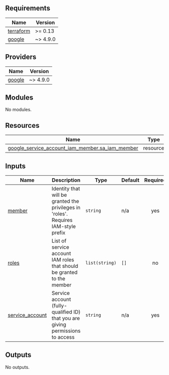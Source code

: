 <!-- BEGIN_TF_DOCS -->
## Requirements

| Name | Version |
|------|---------|
| <a name="requirement_terraform"></a> [terraform](#requirement\_terraform) | >= 0.13 |
| <a name="requirement_google"></a> [google](#requirement\_google) | ~> 4.9.0 |

## Providers

| Name | Version |
|------|---------|
| <a name="provider_google"></a> [google](#provider\_google) | ~> 4.9.0 |

## Modules

No modules.

## Resources

| Name | Type |
|------|------|
| [google_service_account_iam_member.sa_iam_member](https://registry.terraform.io/providers/hashicorp/google/latest/docs/resources/service_account_iam_member) | resource |

## Inputs

| Name | Description | Type | Default | Required |
|------|-------------|------|---------|:--------:|
| <a name="input_member"></a> [member](#input\_member) | Identity that will be granted the privileges in 'roles'. Requires IAM-style prefix | `string` | n/a | yes |
| <a name="input_roles"></a> [roles](#input\_roles) | List of service account IAM roles that should be granted to the member | `list(string)` | `[]` | no |
| <a name="input_service_account"></a> [service\_account](#input\_service\_account) | Service account (fully-qualified ID) that you are giving permissions to access | `string` | n/a | yes |

## Outputs

No outputs.
<!-- END_TF_DOCS -->
